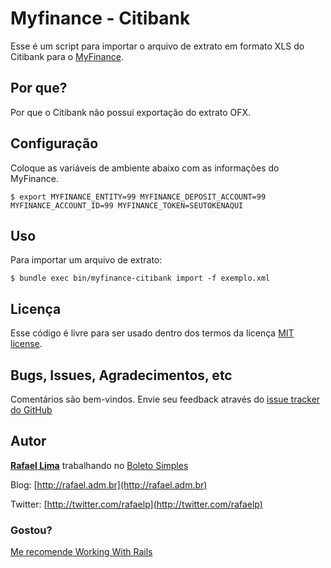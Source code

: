 # Myfinance - Citibank

Esse é um script para importar o arquivo de extrato em formato XLS do Citibank para o [MyFinance](http://myfinance.com.br).

## Por que?

Por que o Citibank não possui exportação do extrato OFX.

## Configuração

Coloque as variáveis de ambiente abaixo com as informações do MyFinance.

```
$ export MYFINANCE_ENTITY=99 MYFINANCE_DEPOSIT_ACCOUNT=99 MYFINANCE_ACCOUNT_ID=99 MYFINANCE_TOKEN=SEUTOKENAQUI
```

## Uso

Para importar um arquivo de extrato:

```
$ bundle exec bin/myfinance-citibank import -f exemplo.xml
```

## Licença

Esse código é livre para ser usado dentro dos termos da licença [MIT license](http://www.opensource.org/licenses/mit-license.php).

## Bugs, Issues, Agradecimentos, etc

Comentários são bem-vindos. Envie seu feedback através do [issue tracker do GitHub](http://github.com/rafaelp/myfinance-citibank/issues)

## Autor

[**Rafael Lima**](http://github.com/rafaelp) trabalhando no [Boleto Simples](http://boletosimples.com.br)

Blog: [http://rafael.adm.br](http://rafael.adm.br)

Twitter: [http://twitter.com/rafaelp](http://twitter.com/rafaelp)

### Gostou?

[Me recomende Working With Rails](http://workingwithrails.com/recommendation/new/person/14248-rafael-lima)